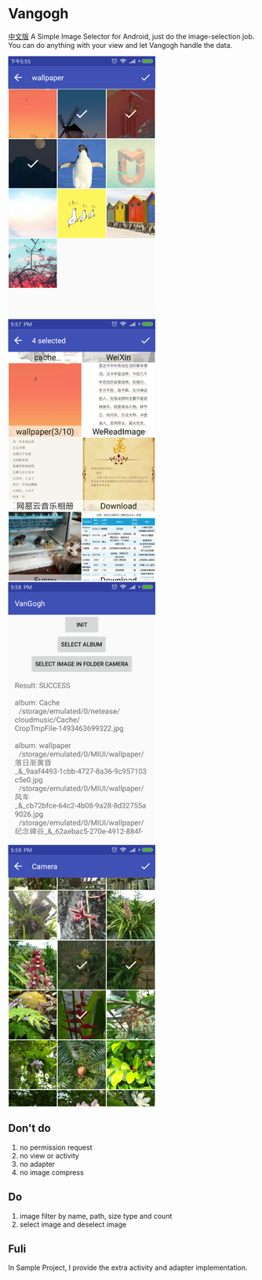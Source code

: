 # Vangogh
[中文版](https://github.com/LinLshare/Vangogh/blob/master/README-zh.md)
A Simple Image Selector for Android, just do the image-selection job. You can do anything with your view and let Vangogh handle the data.

![ScreenShot1](https://raw.githubusercontent.com/LinLshare/Vangogh/master/screenshot/ss_1.png)
![ScreenShot2](https://raw.githubusercontent.com/LinLshare/Vangogh/master/screenshot/ss_2.png)
![ScreenShot3](https://raw.githubusercontent.com/LinLshare/Vangogh/master/screenshot/ss_3.png)
![ScreenShot4](https://raw.githubusercontent.com/LinLshare/Vangogh/master/screenshot/ss_4.png)

## Don't do
1. no permission request
2. no view or activity
3. no adapter
4. no image compress

## Do
1. image filter by name, path, size type and count
2. select image and deselect image

## Fuli
In Sample Project, I provide the extra activity and adapter implementation. 
